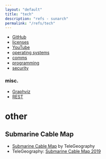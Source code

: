 ```yaml
---
layout: "default"
title: "tech"
description: "refs - sunarch"
permalink: "/refs/tech"
---
```


- [GitHub](github/github.md)
- [licenses](licenses.md)
- [YouTube](youtube.md)
- [operating systems](op-sys/op-sys.md)
- [comms](comms/comms.md)
- [programming](programming/programming.md)
- [security](security/security.md)

### misc.

- [Graphviz](graphviz.md)
- [REST](rest.md)

# other

## Submarine Cable Map

- [Submarine Cable Map](https://www.submarinecablemap.com/) by TeleGeography
- TeleGeography: [Submarine Cable Map 2019](https://submarine-cable-map-2019.telegeography.com/)
